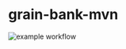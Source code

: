 # grain-bank-mvn
![example workflow](https://github.com/julkalorenz/grain-bank-mvn/actions/workflows/ci.yml/badge.svg)
